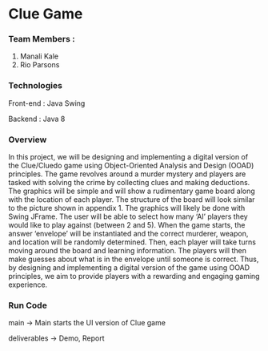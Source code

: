# Clue Game

### Team Members : 
1. Manali Kale
2. Rio Parsons

### Technologies
Front-end : Java Swing

Backend : Java 8

### Overview

In this project, we will be designing and implementing a digital version of the Clue/Cluedo game using Object-Oriented Analysis and Design (OOAD) principles. The game revolves around a murder mystery and players are tasked with solving the crime by collecting clues and making deductions. The graphics will be simple and will show a rudimentary game board along with the location of each player. The structure of the board will look similar to the picture shown in appendix 1. The graphics will likely be done with Swing JFrame. The user will be able to select how many ‘AI’ players they would like to play against (between 2 and 5).  When the game starts, the answer ‘envelope’ will be instantiated and the correct murderer, weapon, and location will be randomly determined. Then, each player will take turns moving around the board and learning information. The players will then make guesses about what is in the envelope until someone is correct. Thus, by designing and implementing a digital version of the game using OOAD principles, we aim to provide players with a rewarding and engaging gaming experience. 

### Run Code
main -> Main starts the UI version of Clue game

deliverables -> Demo, Report
